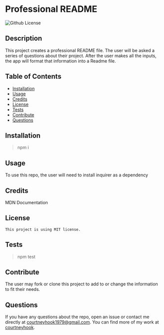 
# Professional README

![Github License](https://img.shields.io/badge/License-MIT-yellow.svg)

## Description

This project creates a professional README file. The user will be asked a series of questions about their project. After the user makes all the inputs, the app will format that information into a Readme file.


## Table of Contents

- [Installation](#installation)
- [Usage](#usage)
- [Credits](#credits)
 - [License](#license)
- [Tests](#tests)
- [Contribute](#contribute)
- [Questions](#questions)

## Installation

> npm i

## Usage

To use this repo, the user will need to install inquirer as a dependency

## Credits

MDN Documentation

## License
    
    This project is using MIT license.


## Tests

> npm test

## Contribute

The user may fork or clone this project to add to or change the information to fit their needs.

## Questions

If you have any questions about the repo, open an issue or contact me directly at <courtneyhook1979@gmail.com>. You can find more of my work at [courtneyhook](https://github.com/courtneyhook).



